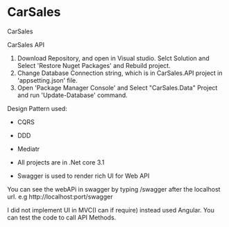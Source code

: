 # CarSales
CarSales

CarSales API

1. 	Download Repository, and open in Visual studio. Selct Solution and Select 'Restore Nuget Packages' and Rebuild project.
2.  Change Database Connection string, which is in CarSales.API project in 'appsetting.json' file. 
3.	Open 'Package Manager Console' and Select "CarSales.Data" Project and run 'Update-Database' command.


Design Pattern used:
- CQRS
- DDD
- Mediatr

- All projects are in .Net core 3.1

- Swagger is used to render rich UI for Web API

You can see the webAPi in swagger by typing /swagger after the localhost url. e.g http://localhost:port/swagger

I did not implement UI in MVC(I can if require) instead used Angular. You can test the code to call API Methods.